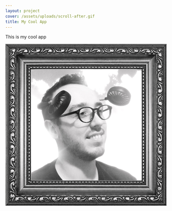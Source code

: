 ```yaml
---
layout: project
cover: /assets/uploads/scroll-after.gif
title: My Cool App
---
```

This is my cool app



![](/assets/uploads/me-future.jpg)
